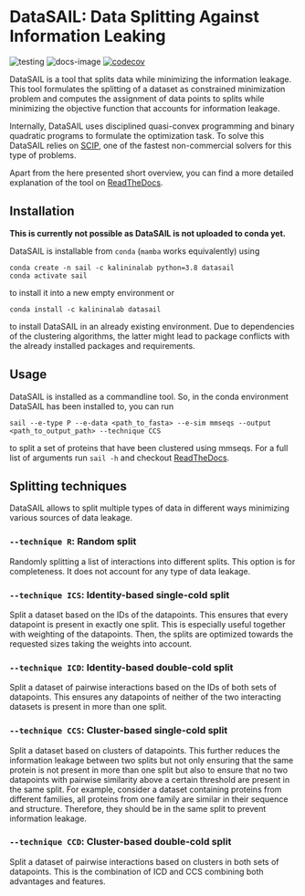 # DataSAIL: Data Splitting Against Information Leaking 

![testing](https://github.com/kalininalab/glyles/actions/workflows/test.yaml/badge.svg)
![docs-image](https://readthedocs.org/projects/glyles/badge/?version=latest)
[![codecov](https://codecov.io/gh/kalininalab/DataSAIL/branch/main/graph/badge.svg)](https://codecov.io/gh/kalininalab/DataSAIL)

DataSAIL is a tool that splits data while minimizing the information leakage. This tool formulates the splitting of a 
dataset as constrained minimization problem and computes the assignment of data points to splits while minimizing the 
objective function that accounts for information leakage.

Internally, DataSAIL uses disciplined quasi-convex programming and binary quadratic programs to formulate the 
optimization task. To solve this DataSAIL relies on [SCIP](https://scipopt.org/), one of the fastest non-commercial 
solvers for this type of problems.

Apart from the here presented short overview, you can find a more detailed explanation of the tool on 
[ReadTheDocs](https://datasail.readthedocs.io/en/stable/index.html). 

## Installation

**This is currently not possible as DataSAIL is not uploaded to conda yet.**

DataSAIL is installable from `conda` (`mamba` works equivalently) using

````shell
conda create -n sail -c kalininalab python=3.8 datasail
conda activate sail
````

to install it into a new empty environment or

````shell
conda install -c kalininalab datasail
````

to install DataSAIL in an already existing environment. Due to dependencies of the clustering algorithms, the latter 
might lead to package conflicts with the already installed packages and requirements.

## Usage

DataSAIL is installed as a commandline tool. So, in the conda environment DataSAIL has been installed to, you can run 

````shell
sail --e-type P --e-data <path_to_fasta> --e-sim mmseqs --output <path_to_output_path> --technique CCS
````

to split a set of proteins that have been clustered using mmseqs. For a full list of arguments run `sail -h` and 
checkout [ReadTheDocs](https://datasail.readthedocs.io/en/stable/index.html).

## Splitting techniques

DataSAIL allows to split multiple types of data in different ways minimizing various sources of data leakage.

### `--technique R`: Random split

Randomly splitting a list of interactions into different splits. This option is for completeness. It does not account 
for any type of data leakage.

### `--technique ICS`: Identity-based single-cold split

Split a dataset based on the IDs of the datapoints. This ensures that every datapoint is present in exactly one split. 
This is especially useful together with weighting of the datapoints. Then, the splits are optimized towards the 
requested sizes taking the weights into account.

### `--technique ICD`: Identity-based double-cold split

Split a dataset of pairwise interactions based on the IDs of both sets of datapoints. This ensures any 
datapoints of neither of the two interacting datasets is present in more than one split.

### `--technique CCS`: Cluster-based single-cold split

Split a dataset based on clusters of datapoints. This further reduces the information leakage between two splits but 
not only ensuring that the same protein is not present in more than one split but also to ensure that no two datapoints 
with pairwise similarity above a certain threshold are present in the same split. For example, consider a dataset 
containing proteins from different families, all proteins from one family are similar in their sequence and structure. 
Therefore, they should be in the same split to prevent information leakage.

### `--technique CCD`: Cluster-based double-cold split

Split a dataset of pairwise interactions based on clusters in both sets of datapoints. This is the combination of ICD 
and CCS combining both advantages and features.